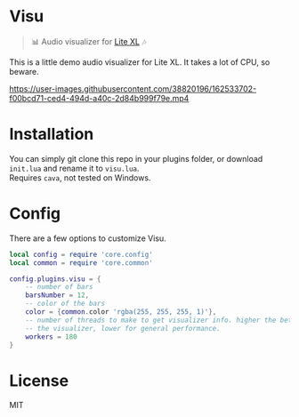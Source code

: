 # Visu
> 📊 Audio visualizer for [Lite XL](https://lite-xl.com) 🎶

This is a little demo audio visualizer for Lite XL.
It takes a lot of CPU, so beware.

https://user-images.githubusercontent.com/38820196/162533702-f00bcd71-ced4-494d-a40c-2d84b999f79e.mp4

# Installation
You can simply git clone this repo in your plugins folder,
or download `init.lua` and rename it to `visu.lua`.  
Requires `cava`, not tested on Windows.

# Config
There are a few options to customize Visu.
```lua
local config = require 'core.config'
local common = require 'core.common'

config.plugins.visu = {
	-- number of bars
	barsNumber = 12,
	-- color of the bars
	color = {common.color 'rgba(255, 255, 255, 1)'},
	-- number of threads to make to get visualizer info. higher the better for
	-- the visualizer, lower for general performance.
	workers = 180
}
```

# License
MIT


